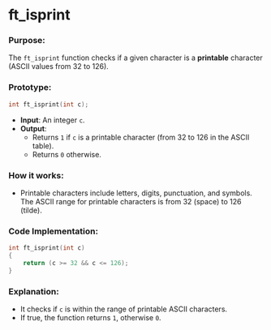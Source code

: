 # **ft_isprint**

### **Purpose**:

The `ft_isprint` function checks if a given character is a **printable** character (ASCII values from 32 to 126).

### **Prototype**:

```c
int ft_isprint(int c);

```

- **Input**: An integer `c`.
- **Output**:
    - Returns `1` if `c` is a printable character (from 32 to 126 in the ASCII table).
    - Returns `0` otherwise.

### **How it works**:

- Printable characters include letters, digits, punctuation, and symbols. The ASCII range for printable characters is from 32 (space) to 126 (tilde).

### **Code Implementation**:

```c
int ft_isprint(int c)
{
    return (c >= 32 && c <= 126);
}

```

### **Explanation**:

- It checks if `c` is within the range of printable ASCII characters.
- If true, the function returns `1`, otherwise `0`.